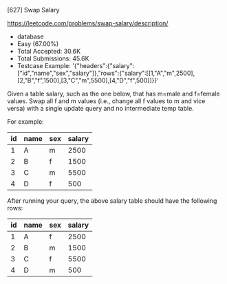 [627] Swap Salary  

https://leetcode.com/problems/swap-salary/description/

* database
* Easy (67.00%)
* Total Accepted:    30.6K
* Total Submissions: 45.6K
* Testcase Example:  '{"headers":{"salary":["id","name","sex","salary"]},"rows":{"salary":[[1,"A","m",2500],[2,"B","f",1500],[3,"C","m",5500],[4,"D","f",500]]}}'

Given a table salary, such as the one below, that has m=male and  f=female values. Swap all f and m values (i.e., change all f values to m and vice versa) with a single update query and no intermediate temp table.
 
For example:
 

| id | name | sex | salary |
|----|------|-----|--------|
| 1  | A    | m   | 2500   |
| 2  | B    | f   | 1500   |
| 3  | C    | m   | 5500   |
| 4  | D    | f   | 500    |

After running your query, the above salary table should have the following rows:

| id | name | sex | salary |
|----|------|-----|--------|
| 1  | A    | f   | 2500   |
| 2  | B    | m   | 1500   |
| 3  | C    | f   | 5500   |
| 4  | D    | m   | 500    |


